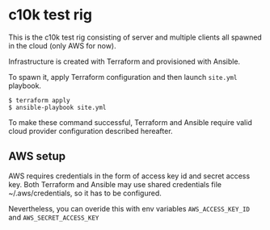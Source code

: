 # c10k test rig

This is the c10k test rig consisting of server and multiple clients all spawned
in the cloud (only AWS for now). 

Infrastructure is created with Terraform and provisioned with Ansible.

To spawn it, apply Terraform configuration and then launch `site.yml` playbook.

    $ terraform apply
    $ ansible-playbook site.yml 

To make these command successful, Terraform and Ansible require valid cloud
provider configuration described hereafter.

## AWS setup

AWS requires credentials in the form of access key id and secret access key.
Both Terraform and Ansible may use shared credentials file ~/.aws/credentials,
so it has to be configured.

Nevertheless, you can overide this with env variables `AWS_ACCESS_KEY_ID` and
`AWS_SECRET_ACCESS_KEY`

